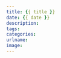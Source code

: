 ```yaml
---
title: {{ title }}
date: {{ date }}
description:
tags:
categories:
urlname:
image:
---
```



<!--more-->

